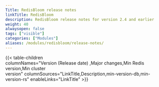 ```yaml
---
Title: RedisBloom release notes
linkTitle: RedisBloom
description: RedisBloom release notes for version 2.4 and earlier
weight: 40
alwaysopen: false
tags: ["visible"]
categories: ["Modules"]
aliases: /modules/redisbloom/release-notes/
---
```

{{< table-children columnNames="Version&nbsp;(Release&nbsp;date)&nbsp;,Major&nbsp;changes,Min&nbsp;Redis<br/>version,Min&nbsp;cluster<br/>version" columnSources="LinkTitle,Description,min-version-db,min-version-rs" enableLinks="LinkTitle" >}}
